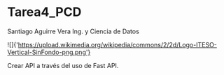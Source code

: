 # Tarea4_PCD
Santiago Aguirre Vera
Ing. y Ciencia de Datos

![]{'https://upload.wikimedia.org/wikipedia/commons/2/2d/Logo-ITESO-Vertical-SinFondo-png.png'}

Crear API a través del uso de Fast API.
